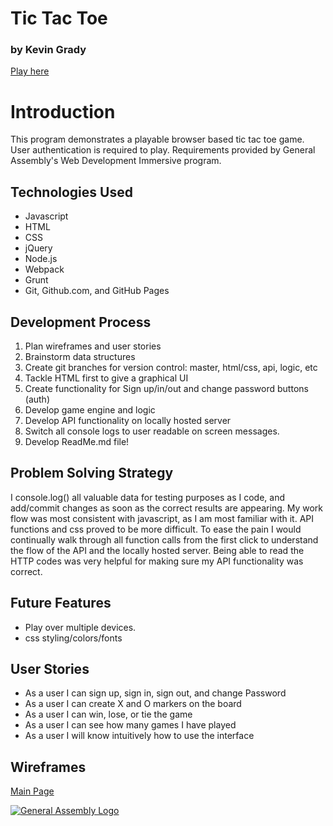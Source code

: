 # Tic Tac Toe
### by Kevin Grady
[Play here](https://kmg1434.github.io/tic-tac-toe-project)

# Introduction

This program demonstrates a playable browser based tic tac toe game. User
authentication is required to play. Requirements provided by General
Assembly's Web Development Immersive program.

## Technologies Used

- Javascript
- HTML
- CSS
- jQuery
- Node.js
- Webpack
- Grunt
- Git, Github.com, and GitHub Pages

## Development Process

1. Plan wireframes and user stories
2. Brainstorm data structures
3. Create git branches for version control: master, html/css, api, logic, etc
4. Tackle HTML first to give a graphical UI
5. Create functionality for Sign up/in/out and change password buttons (auth)
6. Develop game engine and logic
7. Develop API functionality on locally hosted server
8. Switch all console logs to user readable on screen messages.
9. Develop ReadMe.md file!

## Problem Solving Strategy

I console.log() all valuable data for testing purposes as I code, and add/commit
changes as soon as the correct results are appearing. My work flow was most
consistent with javascript, as I am most familiar with it. API functions and
css proved to be more difficult. To ease the pain I would continually walk
through all function calls from the first click to understand the flow of the
API and the locally hosted server. Being able to read the HTTP codes was very
helpful for making sure my API functionality was correct.

## Future Features

- Play over multiple devices.
- css styling/colors/fonts

## User Stories

- As a user I can sign up, sign in, sign out, and change Password
- As a user I can create X and O markers on the board
- As a user I can win, lose, or tie the game
- As a user I can see how many games I have played
- As a user I will know intuitively how to use the interface

## Wireframes

[Main Page](https://imgur.com/DRVsEtl)

[![General Assembly Logo](https://camo.githubusercontent.com/1a91b05b8f4d44b5bbfb83abac2b0996d8e26c92/687474703a2f2f692e696d6775722e636f6d2f6b6538555354712e706e67)](https://generalassemb.ly/education/web-development-immersive)
